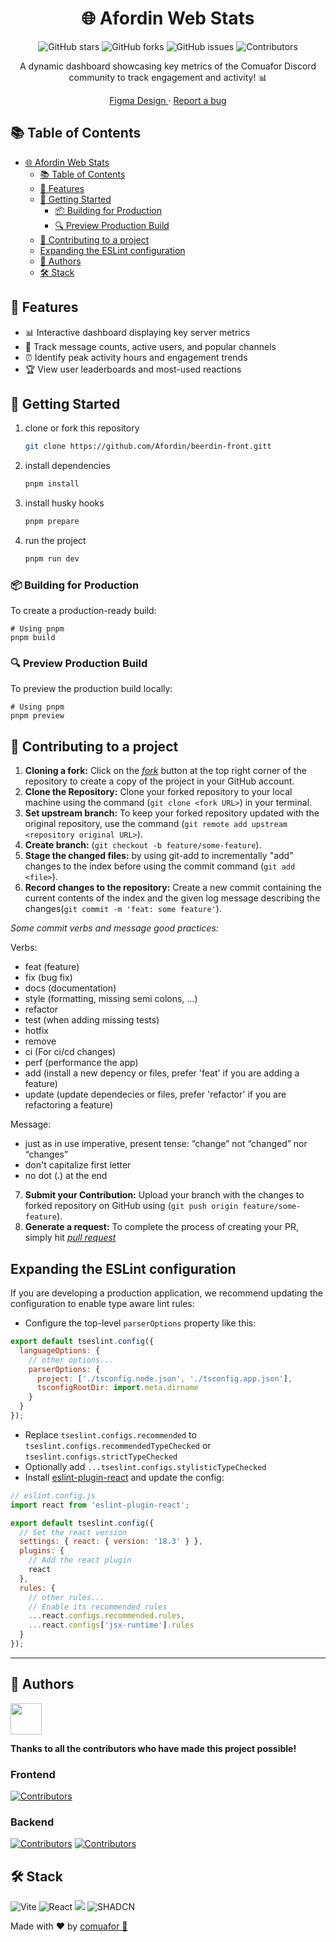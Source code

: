 <div align="center">

# 🌐 Afordin Web Stats

![GitHub stars](https://img.shields.io/github/stars/Afordin/beerdin-front?style=social)
![GitHub forks](https://img.shields.io/github/forks/Afordin/beerdin-front?style=social)
![GitHub issues](https://img.shields.io/github/issues/Afordin/beerdin-front)
![Contributors](https://img.shields.io/github/contributors/Afordin/beerdin-front)

A dynamic dashboard showcasing key metrics of the Comuafor Discord community to track engagement and activity! 📊

[Figma Design
](https://www.figma.com/design/bJtuMCSitvEhSugW4mQZsW/afordin-web-stats?node-id=33-153&p=f&t=9smQhS85vKfprhe1-0/Variety-Designs?type=design&node-id=1203-960&mode=design&t=MtKYUyZD2jwNeTxp-0) · [Report a bug](https://github.com/Afordin/beerdin-front/issues)

</div>

## 📚 Table of Contents

- [🌐 Afordin Web Stats](#-afordin-web-stats)
  - [📚 Table of Contents](#-table-of-contents)
  - [🌟 Features](#-features)
  - [🚀 Getting Started](#-getting-started)
    - [📦 Building for Production](#-building-for-production)
    - [🔍 Preview Production Build](#-preview-production-build)
  - [🤝 Contributing to a project](#-contributing-to-a-project)
  - [Expanding the ESLint configuration](#expanding-the-eslint-configuration)
  - [👥 Authors](#-authors)
  - [🛠️ Stack](#️-stack)

## 🌟 Features

- 📊 Interactive dashboard displaying key server metrics
- 💬 Track message counts, active users, and popular channels
- ⏰ Identify peak activity hours and engagement trends
- 🏆 View user leaderboards and most-used reactions

## 🚀 Getting Started

1. clone or fork this repository

   ```sh
   git clone https://github.com/Afordin/beerdin-front.gitt
   ```

2. install dependencies

   ```bash
   pnpm install
   ```

3. install husky hooks

   ```bash
   pnpm prepare
   ```

4. run the project
   ```bash
   pnpm run dev
   ```

### 📦 Building for Production

To create a production-ready build:

```shellscript
# Using pnpm
pnpm build
```

### 🔍 Preview Production Build

To preview the production build locally:

```shellscript
# Using pnpm
pnpm preview
```

## 🤝 Contributing to a project

1. **Cloning a fork:**
   Click on the [_fork_](https://github.com/Afordin/beerdin-front/fork) button at the top right corner of the repository to create a copy of the project in your GitHub account.
2. **Clone the Repository:** Clone your forked repository to your local machine using the command (`git clone <fork URL>`) in your terminal.
3. **Set upstream branch:** To keep your forked repository updated with the original repository, use the command (`git remote add upstream <repository original URL>`).
4. **Create branch:** (`git checkout -b feature/some-feature`).
5. **Stage the changed files:** by using git-add to incrementally "add" changes to the index before using the commit command (`git add <file>`).
6. **Record changes to the repository:** Create a new commit containing the current contents of the index and the given log message describing the changes(`git commit -m 'feat: some feature'`).

_Some commit verbs and message good practices:_

Verbs:

- feat (feature)
- fix (bug fix)
- docs (documentation)
- style (formatting, missing semi colons, …)
- refactor
- test (when adding missing tests)
- hotfix
- remove
- ci (For ci/cd changes)
- perf (performance the app)
- add (install a new depency or files, prefer 'feat' if you are adding a feature)
- update (update dependecies or files, prefer 'refactor' if you are refactoring a feature)

Message:

- just as in use imperative, present tense: “change” not “changed” nor “changes”
- don't capitalize first letter
- no dot (.) at the end

7. **Submit your Contribution:** Upload your branch with the changes to forked repository on GitHub using (`git push origin feature/some-feature`).
8. **Generate a request:** To complete the process of creating your PR, simply hit [_pull request_](https://github.com/Afordin/beerdin-front/pulls)

## Expanding the ESLint configuration

If you are developing a production application, we recommend updating the configuration to enable type aware lint rules:

- Configure the top-level `parserOptions` property like this:

```js
export default tseslint.config({
  languageOptions: {
    // other options...
    parserOptions: {
      project: ['./tsconfig.node.json', './tsconfig.app.json'],
      tsconfigRootDir: import.meta.dirname
    }
  }
});
```

- Replace `tseslint.configs.recommended` to `tseslint.configs.recommendedTypeChecked` or `tseslint.configs.strictTypeChecked`
- Optionally add `...tseslint.configs.stylisticTypeChecked`
- Install [eslint-plugin-react](https://github.com/jsx-eslint/eslint-plugin-react) and update the config:

```js
// eslint.config.js
import react from 'eslint-plugin-react';

export default tseslint.config({
  // Set the react version
  settings: { react: { version: '18.3' } },
  plugins: {
    // Add the react plugin
    react
  },
  rules: {
    // other rules...
    // Enable its recommended rules
    ...react.configs.recommended.rules,
    ...react.configs['jsx-runtime'].rules
  }
});
```

---

## 👥 Authors

<a href="https://github.com/afordigital">
   <img width="50px" src="https://avatars.githubusercontent.com/u/43246362?v=4" />
</a>

**Thanks to all the contributors who have made this project possible!**

### Frontend

[![Contributors](https://contrib.rocks/image?repo=Afordin/beerdin-front)](https://github.com/Afordin/beerdin-front/graphs/contributors)

### Backend

[![Contributors](https://contrib.rocks/image?repo=Afordin/beerdin-api)](https://github.com/Afordin/beerdin-api/graphs/contributors)
[![Contributors](https://contrib.rocks/image?repo=Afordin/beerdin)](https://github.com/Afordin/beerdin/graphs/contributors)

## 🛠️ Stack

![Vite](https://img.shields.io/badge/vite-%23646CFF.svg?style=for-the-badge&logo=vite&logoColor=white) ![React](https://img.shields.io/badge/react-%2320232a.svg?style=for-the-badge&logo=react&logoColor=%2361DAFB) <img src= "https://img.shields.io/badge/typescript-%23007ACC.svg?style=for-the-badge&logo=typescript&logoColor=white"> ![SHADCN](https://img.shields.io/badge/shadcn/ui-000000?style=for-the-badge&logo=shadcn/ui&logoColor=white)

Made with ❤️ by [comuafor 🐀](https://discord.com/invite/comuafor)
